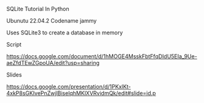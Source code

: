 SQLite Tutorial In Python

Ubunutu 22.04.2 Codename jammy

Uses SQLite3 to create a database in memory

Script

https://docs.google.com/document/d/1hMOGE4MsskFbtFfqDIdU5EIa_9Ue-aeZfdTEwZGpoUA/edit?usp=sharing

Slides

https://docs.google.com/presentation/d/1PKxlKt-4xkP8sGKIvePnZwjlBiselqhMKlXVRvidmQk/edit#slide=id.p